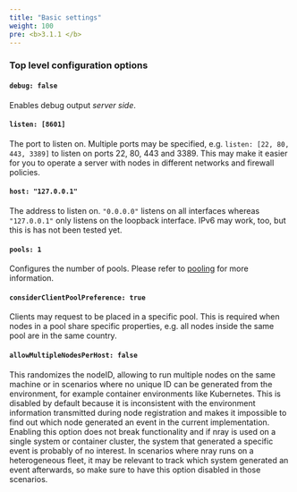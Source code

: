 ```yaml
---
title: "Basic settings"
weight: 100
pre: <b>3.1.1 </b>
---
```


### Top level configuration options

#### `debug: false`

Enables debug output *server side*. 

#### `listen: [8601]`

The port to listen on. Multiple ports may be specified, e.g. `listen: [22, 80, 443, 3389]` to listen on ports 22, 80, 443 and 3389. This may make it easier for you to operate a server with nodes in different networks and firewall policies.

#### `host: "127.0.0.1"`

The address to listen on. `"0.0.0.0"` listens on all interfaces whereas `"127.0.0.1"` only listens on the loopback interface. IPv6 may work, too, but this is has not been tested yet.

#### `pools: 1`

Configures the number of pools. Please refer to [pooling](../pooling) for more information.

#### `considerClientPoolPreference: true`

Clients may request to be placed in a specific pool. This is required when nodes in a pool share specific properties, e.g. all nodes inside the same pool are in the same country.

#### `allowMultipleNodesPerHost: false`

This randomizes the nodeID, allowing to run multiple nodes on the same machine or in scenarios where no unique ID can be generated from the environment, for example container environments like Kubernetes.
This is disabled by default because it is inconsistent with the environment information transmitted during node registration and makes it impossible to find out which node generated an event in the current implementation.
Enabling this option does not break functionality and if nray is used on a single system or container cluster, the system that generated a specific event is probably of no interest. 
In scenarios where nray runs on a heterogeneous fleet, it may be relevant to track which system generated an event afterwards, so make sure to have this option disabled in those scenarios.